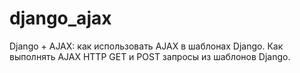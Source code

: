 # django_ajax
Django + AJAX: как использовать AJAX в шаблонах Django. Как выполнять AJAX HTTP GET и POST запросы из шаблонов Django.
